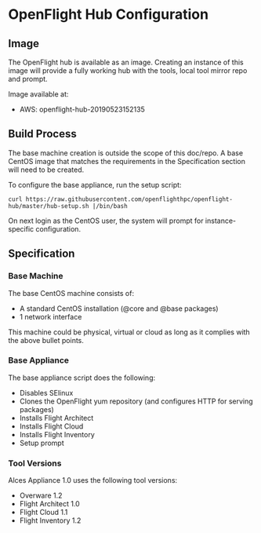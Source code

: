 # OpenFlight Hub Configuration

## Image

The OpenFlight hub is available as an image. Creating an instance of this image will provide a fully working hub with the tools, local tool mirror repo and prompt. 

Image available at:
- AWS: openflight-hub-20190523152135

## Build Process

The base machine creation is outside the scope of this doc/repo. A base CentOS image that matches the requirements in the Specification section will need to be created.

To configure the base appliance, run the setup script:

```
curl https://raw.githubusercontent.com/openflighthpc/openflight-hub/master/hub-setup.sh |/bin/bash
```

On next login as the CentOS user, the system will prompt for instance-specific configuration.

## Specification

### Base Machine

The base CentOS machine consists of:

* A standard CentOS installation (@core and @base packages)
* 1 network interface 

This machine could be physical, virtual or cloud as long as it complies with the above bullet points.

### Base Appliance

The base appliance script does the following:

* Disables SElinux
* Clones the OpenFlight yum repository (and configures HTTP for serving packages)
* Installs Flight Architect
* Installs Flight Cloud
* Installs Flight Inventory
* Setup prompt

### Tool Versions

Alces Appliance 1.0 uses the following tool versions:
- Overware 1.2
- Flight Architect 1.0
- Flight Cloud 1.1
- Flight Inventory 1.2

